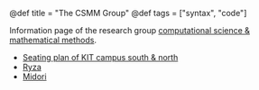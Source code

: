 @def title = "The CSMM Group"
@def tags = ["syntax", "code"]

Information page of the research group [computational science & mathematical methods](https://www.scc.kit.edu/en/aboutus/rg-csmm.php).

* [Seating plan of KIT campus south & north](https://docs.google.com/spreadsheets/d/1DBcaheV6zBe5x3kumNjE4UwXfoYw4FTPGCQiVlp9oMc/edit#gid=0)
* [Ryza](/ryza/)
* [Midori](/midori/)